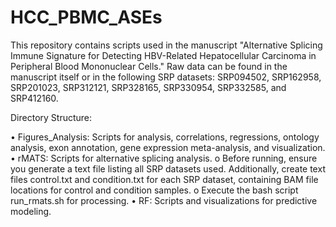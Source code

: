 # HCC_PBMC_ASEs

This repository contains scripts used in the manuscript "Alternative Splicing Immune Signature for Detecting HBV-Related Hepatocellular Carcinoma in Peripheral Blood Mononuclear Cells." Raw data can be found in the manuscript itself or in the following SRP datasets: SRP094502, SRP162958, SRP201023, SRP312121, SRP328165, SRP330954, SRP332585, and SRP412160.

Directory Structure:

•	Figures_Analysis: Scripts for analysis, correlations, regressions, ontology analysis, exon annotation, gene expression meta-analysis, and visualization.
•	rMATS: Scripts for alternative splicing analysis.
o	Before running, ensure you generate a text file listing all SRP datasets used. Additionally, create text files control.txt and condition.txt for each SRP dataset, containing BAM file locations for control and condition samples.
o	Execute the bash script run_rmats.sh for processing.
•	RF: Scripts and visualizations for predictive modeling.
